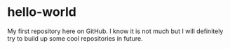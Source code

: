 # hello-world
My first repository here on GitHub. I know it is not much but I will definitely try to build up some cool repositories in future.
